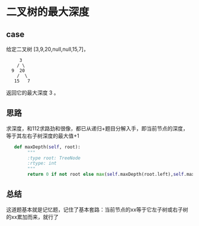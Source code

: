 # 二叉树的最大深度



## case

给定二叉树 [3,9,20,null,null,15,7]，

    	 3
    	/ \
      9  20
        /  \
       15   7

返回它的最大深度 3 。

## 思路

求深度，和112求路劲和很像，都已从递归+题目分解入手，即当前节点的深度，等于其左右子树深度的最大值+1

```python
   def maxDepth(self, root):
        """
        :type root: TreeNode
        :rtype: int
        """
        return 0 if not root else max(self.maxDepth(root.left),self.maxDepth(root.right)) + 1
```



## 总结

这道题基本就是记忆题，记住了基本套路：当前节点的xx等于它左子树或右子树的xx累加而来，就行了

